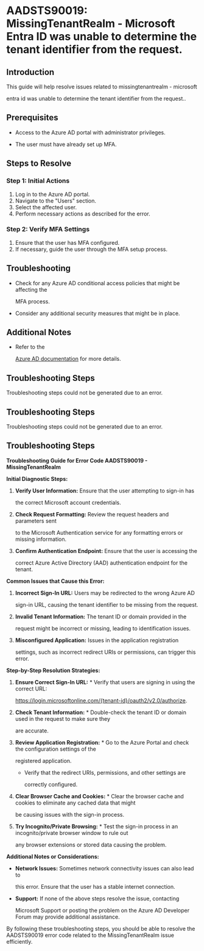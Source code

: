 # AADSTS90019: MissingTenantRealm - Microsoft Entra ID was unable to determine the tenant identifier from the request.


## Introduction

This guide will help resolve issues related to missingtenantrealm - microsoft

entra id was unable to determine the tenant identifier from the request..


## Prerequisites


* Access to the Azure AD portal with administrator privileges.

* The user must have already set up MFA.


## Steps to Resolve


### Step 1: Initial Actions

1. Log in to the Azure AD portal.
2. Navigate to the "Users" section.
3. Select the affected user.
4. Perform necessary actions as described for the error.


### Step 2: Verify MFA Settings

1. Ensure that the user has MFA configured.
2. If necessary, guide the user through the MFA setup process.


## Troubleshooting


* Check for any Azure AD conditional access policies that might be affecting the

  MFA process.

* Consider any additional security measures that might be in place.


## Additional Notes


* Refer to the

  [Azure AD 
documentation](https://learn.microsoft.com/en-us/azure/active-directory/)
  for more details.


## Troubleshooting Steps

Troubleshooting steps could not be generated due to an error.


## Troubleshooting Steps

Troubleshooting steps could not be generated due to an error.


## Troubleshooting Steps

**Troubleshooting Guide for Error Code AADSTS90019 - MissingTenantRealm**

**Initial Diagnostic Steps:** 

1. **Verify User Information:** Ensure that the user attempting to sign-in has

   the correct Microsoft account credentials.
2. **Check Request Formatting:** Review the request headers and parameters sent

   to the Microsoft Authentication service for any formatting errors or missing
   information.
3. **Confirm Authentication Endpoint:** Ensure that the user is accessing the

   correct Azure Active Directory (AAD) authentication endpoint for the tenant.

**Common Issues that Cause this Error:** 

1. **Incorrect Sign-In URL:** Users may be redirected to the wrong Azure AD

   sign-in URL, causing the tenant identifier to be missing from the request.
2. **Invalid Tenant Information:** The tenant ID or domain provided in the

   request might be incorrect or missing, leading to identification issues.
3. **Misconfigured Application:** Issues in the application registration

   settings, such as incorrect redirect URIs or permissions, can trigger this
   error.

**Step-by-Step Resolution Strategies:** 

1. **Ensure Correct Sign-In URL:**    * Verify that users are signing in using 
the correct URL:

     https://login.microsoftonline.com/{tenant-id}/oauth2/v2.0/authorize.
2. **Check Tenant Information:**    * Double-check the tenant ID or domain used 
in the request to make sure they

     are accurate.
3. **Review Application Registration:**    * Go to the Azure Portal and check 
the configuration settings of the

     registered application.
   * Verify that the redirect URIs, permissions, and other settings are

     correctly configured.
4. **Clear Browser Cache and Cookies:**    * Clear the browser cache and cookies 
to eliminate any cached data that might

     be causing issues with the sign-in process.
5. **Try Incognito/Private Browsing:**    * Test the sign-in process in an 
incognito/private browser window to rule out

     any browser extensions or stored data causing the problem.

**Additional Notes or Considerations:**


* **Network Issues:** Sometimes network connectivity issues can also lead to

  this error. Ensure that the user has a stable internet connection.

* **Support:** If none of the above steps resolve the issue, contacting

  Microsoft Support or posting the problem on the Azure AD Developer Forum may
  provide additional assistance.

By following these troubleshooting steps, you should be able to resolve the
AADSTS90019 error code related to the MissingTenantRealm issue efficiently.